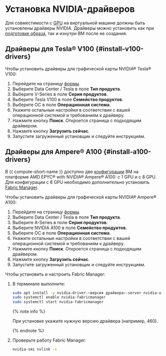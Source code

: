 # Установка NVIDIA-драйверов

Для совместимости с [GPU](../../concepts/gpus.md) на виртуальной машине должны быть установлены драйверы NVIDIA. Драйверы можно установить как при [подготовке образа](../image-create/custom-image.md), так и изнутри ВМ после ее создания.

## Драйверы для Tesla® V100 {#install-v100-drivers}

Чтобы установить драйверы для графической карты NVIDIA® Tesla® V100:

1. Перейдите на страницу [формы](https://www.nvidia.com/download/index.aspx?lang=ru).
1. Выберите Data Center / Tesla в поле **Тип продукта**.
1. Выберите V-Series в поле **Серия продуктов**.
1. Выберите Tesla V100 в поле **Семейство продуктов**.
1. Выберите ОС в поле **Операционная система**.
1. Укажите остальные настройки в соответствии с вашей операционной системой и требованиям к драйверу.
1. Нажмите кнопку **Поиск**. Откроется страница с подходящим драйвером.
1. Нажмите кнопку **Загрузить сейчас**.
1. Запустите загруженный установщик и следуйте инструкциям.

## Драйверы для Ampere® A100 {#install-a100-drivers}

В {{ compute-short-name }} доступно две [конфигурации](../../concepts/gpus.md#config) ВМ на платформе AMD EPYC® with NVIDIA® Ampere® A100: с 1 GPU и с 8 GPU. Для конфигурации с 8 GPU необходимо дополнительно установить [Fabric Manager](https://docs.nvidia.com/datacenter/tesla/fabric-manager-user-guide/index.html).

Чтобы установить драйверы для графической карты NVIDIA® Ampere® A100:

1. Перейдите на страницу [формы](https://www.nvidia.com/download/index.aspx?lang=ru).
1. Выберите Data Center / Tesla в поле **Тип продукта**.
1. Выберите A-Series в поле **Серия продуктов**.
1. Выберите NVIDIA A100 в поле **Семейство продуктов**.
1. Выберите ОС в поле **Операционная система**.
1. Укажите остальные настройки в соответствии с вашей операционной системой и требованиям к драйверу.
1. Нажмите кнопку **Поиск**. Откроется страница с подходящим драйвером.
1. Нажмите кнопку **Загрузить сейчас**.
1. Запустите загруженный установщик и следуйте инструкциям.

Чтобы установить и настроить Fabric Manager:

1. В терминале выполните:

   ```bash
   sudo apt install -y nvidia-driver-<версия драйвера>-server nvidia-utils-<версия драйвера>-server nvidia-fabricmanager-<версия драйвера>
   sudo systemctl enable nvidia-fabricmanager
   sudo systemctl start nvidia-fabricmanager
   ```

   {% note info %}
   
   При установке укажите нужную версию драйвера (например, 460).

   {% endnote %}

1. Проверьте работу Fabric Manager:

   ```bash
   nvidia-smi nvlink -s
   ```
